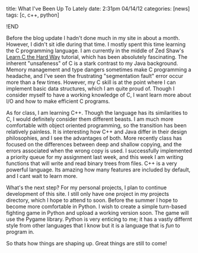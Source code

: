 title: What I've Been Up To Lately
date: 2:31pm 04/14/12
categories: [news]
tags: [c, c++, python]

!END

Before the blog update I hadn't done much in my site in about a month. However,
I didn't sit idle during that time. I mostly spent this time learning the C
programming language. I am currently in the middle of Zed Shaw's [Learn C the
Hard Way][learnc] tutorial, which has been absolutely fascinating. The inherent
"unsafeness" of C is a stark contrast to my Java background. Memory management
and type dangers sometimes make C programming a headache, and I've seen the
frustrating "segmentation fault" error occur more than a few times. However, my
C skill is at the point where I can implement basic data structures, which I am
quite proud of. Though I consider myself to have a working knowledge of C, I
want learn more about I/O and how to make efficient C programs.

As for class, I am learning C++. Though the language has its similarities to C,
I would definitely consider them different beasts. I am much more comfortable
with object oriented programming, so the transition has been relatively
painless. It is interesting how C++ and Java differ in their design
philosophies, and I see the advantages of both. More recently class has focused
on the differences between deep and shallow copying, and the errors associated
when the wrong copy is used. I successfully implemented a priority queue for my
assignment last week, and this week I am writing functions that will write and
read binary trees from files. C++ is a very powerful language. Its amazing how
many features are included by default, and I cant wait to learn more.

What's the next step? For my personal projects, I plan to continue development
of this site.  I still only have one project in my projects directory, which I
hope to attend to soon. Before the summer I hope to become more comfortable in
Python. I wish to create a simple turn-based fighting game in Python and upload
a working version soon. The game will use the Pygame library. Python is very
enticing to me; it has a vastly differnt style from other languages that I know
but it is a language that is *fun* to program in.

So thats how things are shaping up. Great things are still to come!

[learnc]: http://c.learncodethehardway.org/book/ "Learn C the Hard Way"
